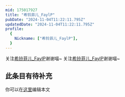 ```yaml
---
mid: 175017927
title: "希铃菲儿_FaylP"
pubDate: "2024-11-04T11:22:11.795Z"
updatedDate: "2024-11-04T11:22:11.795Z"
profile:
  {
    Nickname: ["希铃菲儿_FaylP"],
  }
---
```


关注[希铃菲儿_FaylP](https://space.bilibili.com/175017927)谢谢喵~ 关注[希铃菲儿_FaylP](https://space.bilibili.com/175017927)谢谢喵~

## 此条目有待补充
你可以在[这里](https://github.com/Yuhanawa/VTuber.ICU-Content/edit/master/v/希铃菲儿_FaylP/index.md)编辑本文

